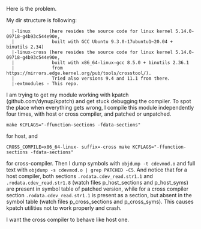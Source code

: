 
Here is the problem.

My dir structure is following:

```..
  |-linux       (here resides the source code for linux kernel 5.14.0-09718-g4b93c544e90e, 
  |              built with GCC Ubuntu 9.3.0-17ubuntu1~20.04 + binutils 2.34)
  |-linux-cross (here resides the source code for linux kernel 5.14.0-09718-g4b93c544e90e, 
  |              built with x86_64-linux-gcc 8.5.0 + binutils 2.36.1 
  |              from https://mirrors.edge.kernel.org/pub/tools/crosstool/).
  |              Tried also versions 9.4 and 11.1 from there.
  |-extmodules - This repo.         
  ```       
        
     
I am trying to get my module working with kpatch (github.com/dynup/kpatch) and get stuck debugging the compiler.
To spot the place when everything gets wrong, I compile this module independently four times, with host or cross compiler, and patched or unpatched.

`make KCFLAGS="-ffunction-sections -fdata-sections"`


for host, and 

`CROSS_COMPILE=x86_64-linux- suffix=-cross make KCFLAGS="-ffunction-sections -fdata-sections"`


for cross-compiler. 
Then I dump symbols with `objdump -t cdevmod.o` and full text with `objdump -s cdevmod.o | grep PATCHED -C5`. And notice that for a host compiler, both sections `.rodata.cdev_read.str1.1` and `.rodata.cdev_read.str1.8` (watch files p_host_sections and p_host_syms) are present in symbol table of patched version, while for a cross compiler section `.rodata.cdev_read.str1.1` is present as a section, but absent in the symbol table (watch files p_cross_sections and p_cross_syms). This causes kpatch utilities not to work properly and crash.

I want the cross compiler to behave like host one.



